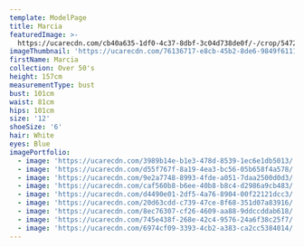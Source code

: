 ```yaml
---
template: ModelPage
title: Marcia
featuredImage: >-
  https://ucarecdn.com/cb40a635-1df0-4c37-8dbf-3c04d738de0f/-/crop/5472x3359/0,0/-/preview/
imageThumbnail: 'https://ucarecdn.com/76136717-e8cb-45b2-8de6-9849f61111d1/'
firstName: Marcia
collection: Over 50's
height: 157cm
measurementType: bust
bust: 101cm
waist: 81cm
hips: 101cm
size: '12'
shoeSize: '6'
hair: White
eyes: Blue
imagePortfolio:
  - image: 'https://ucarecdn.com/3989b14e-b1e3-478d-8539-1ec6e1db5013/'
  - image: 'https://ucarecdn.com/d55f767f-8a19-4ea3-bc56-05b658f4a578/'
  - image: 'https://ucarecdn.com/9e2a7748-8993-4fde-a051-7daa2500d0d3/'
  - image: 'https://ucarecdn.com/caf560b8-b6ee-40b8-b8c4-d2986a9cb483/'
  - image: 'https://ucarecdn.com/d4490e01-2df5-4a76-8904-00f22121dcc3/'
  - image: 'https://ucarecdn.com/20d63cdd-c739-47ce-8f68-351d07a83916/'
  - image: 'https://ucarecdn.com/8ec76307-cf26-4609-aa88-9ddccddab618/'
  - image: 'https://ucarecdn.com/745e438f-268e-42c4-9576-24a6f38c25f7/'
  - image: 'https://ucarecdn.com/6974cf09-3393-4cb2-a383-ca2cc5384014/'
---
```


